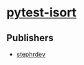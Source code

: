 # [pytest-isort](https://pypi.org/project/pytest-isort)



## Publishers
- [stephrdev](https://pypi.org/user/stephrdev)

